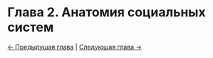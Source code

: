 # Глава 2. Анатомия социальных систем

[← Предыдущая глава](01.chapter1.md) | [Следующая глава →](03.chapter3.md)


